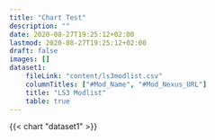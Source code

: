 ```yaml
---
title: "Chart Test"
description: ""
date: 2020-08-27T19:25:12+02:00
lastmod: 2020-08-27T19:25:12+02:00
draft: false
images: []
dataset1:
    fileLink: "content/ls3modlist.csv"
    columnTitles: ["#Mod_Name", "#Mod_Nexus_URL"]
    title: "LS3 Modlist"
    table: true
---
```




{{< chart "dataset1" >}}